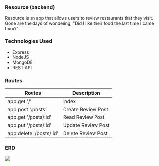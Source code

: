### Resource (backend)
Resource is an app that allows users to review restaurants that they visit. Gone are the days of wondering, "Did I like their food the last time I came here?"

### Technologies Used
- Express
- NodeJS
- MongoDB
- REST API

### Routes
| Routes      | Description |
| ----------- | ----------- |
| app.get '/'      | Index       |
| app.post '/posts'   | Create Review Post        |
| app.get '/posts/:id'      | Read Review Post       |
| app.put '/posts/:id'      | Update Review Post       |
| app.delete '/posts/:id'   | Delete Review Post        |

### ERD
![](https://i.imgur.com/xOZWxc3.png)
